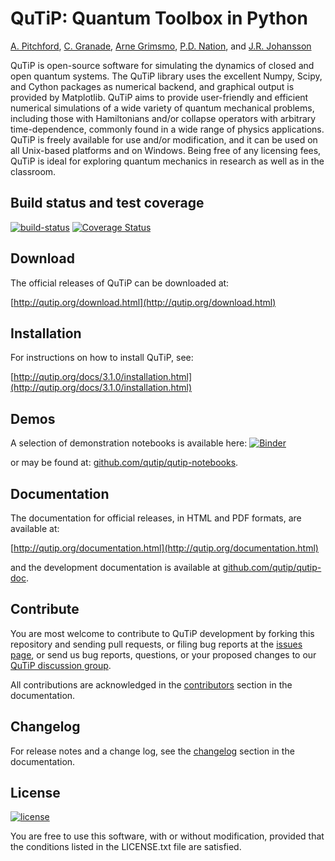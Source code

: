 QuTiP: Quantum Toolbox in Python
================================

[A. Pitchford](http://github.com/ajgpitch), [C. Granade](http://github.com/cgranade), [Arne Grimsmo](http://github.com/arnelg), [P.D. Nation](http://github.com/nonhermitian), and [J.R. Johansson](http://github.com/jrjohansson)

QuTiP is open-source software for simulating the dynamics of closed and open
quantum systems. The QuTiP library uses the excellent Numpy, Scipy, and Cython packages as numerical backend, and graphical output is provided by Matplotlib. QuTiP aims to provide user-friendly and efficient numerical simulations of a wide
variety of quantum mechanical problems, including those with Hamiltonians
and/or collapse operators with arbitrary time-dependence, commonly found in a
wide range of physics applications. QuTiP is freely available for use and/or
modification, and it can be used on all Unix-based platforms and on Windows.
Being free of any licensing fees, QuTiP is ideal for exploring quantum
mechanics in research as well as in the classroom.

Build status and test coverage
------------------------------

[![build-status](https://secure.travis-ci.org/qutip/qutip.svg?branch=master)](http://travis-ci.org/qutip/qutip)
[![Coverage Status](https://img.shields.io/coveralls/qutip/qutip.svg)](https://coveralls.io/r/qutip/qutip)

Download
--------

The official releases of QuTiP can be downloaded at:

[http://qutip.org/download.html](http://qutip.org/download.html)


Installation
------------

For instructions on how to install QuTiP, see:

[http://qutip.org/docs/3.1.0/installation.html](http://qutip.org/docs/3.1.0/installation.html)


Demos
-----
A selection of demonstration notebooks is available here: [![Binder](http://img.shields.io/badge/launch-binder-ff69b4.svg?style=flat)](http://mybinder.org/repo/qutip/qutip-notebooks)

or may be found at: [github.com/qutip/qutip-notebooks](http://github.com/qutip/qutip-notebooks).


Documentation 
-------------

The documentation for official releases, in HTML and PDF formats, are available at:

[http://qutip.org/documentation.html](http://qutip.org/documentation.html)

and the development documentation is available at [github.com/qutip/qutip-doc](http://github.com/qutip/qutip-doc).

Contribute
----------

You are most welcome to contribute to QuTiP development by forking this
repository and sending pull requests, or filing bug reports at the 
[issues page](http://github.com/qutip/qutip/issues), or send us bug reports, 
questions, or your proposed changes to our
[QuTiP discussion group](http://groups.google.com/group/qutip). 

All contributions are acknowledged in the 
[contributors](http://github.com/qutip/qutip-doc/blob/master/contributors.rst)
section in the documentation.

Changelog
---------

For release notes and a change log, see the
[changelog](https://github.com/qutip/qutip-notebooks/blob/master/guide/ChangeLog.ipynb)
section in the documentation.

License
-------
[![license](https://img.shields.io/badge/license-New%20BSD-blue.svg)](http://en.wikipedia.org/wiki/BSD_licenses#3-clause_license_.28.22Revised_BSD_License.22.2C_.22New_BSD_License.22.2C_or_.22Modified_BSD_License.22.29)

You are free to use this software, with or without modification, provided that the conditions listed in the LICENSE.txt file are satisfied.

